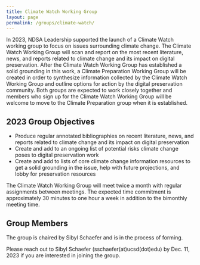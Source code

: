 ```yaml
---
title: Climate Watch Working Group
layout: page
permalink: /groups/climate-watch/
---
```


In 2023, NDSA Leadership supported the launch of a Climate Watch working group to focus on issues surrounding climate change. The Climate Watch Working Group will scan and report on the most recent literature, news, and reports related to climate change and its impact on digital preservation. After the Climate Watch Working Group has established a solid grounding in this work, a Climate Preparation Working Group will be created in order to synthesize information collected by the Climate Watch Working Group and outline options for action by the digital preservation community. Both groups are expected to work closely together and members who sign up for the Climate Watch Working Group will be welcome to move to the Climate Preparation group when it is established.
 

## 2023 Group Objectives 
- Produce regular annotated bibliographies on recent literature, news, and reports related to climate change and its impact on digital preservation
- Create and add to an ongoing list of potential risks climate change poses to digital preservation work
- Create and add to lists of core climate change information resources to get a solid grounding in the issue, help with future projections, and lobby for preservation resources

The Climate Watch Working Group will meet twice a month with regular assignments between meetings. The expected time commitment is approximately 30 minutes to one hour a week in addition to the bimonthly meeting time.      


## Group Members 
The group is chaired by Sibyl Schaefer and is in the process of forming.  

Please reach out to Sibyl Schaefer (sschaefer(at)ucsd(dot)edu) by Dec. 11, 2023 if you are interested in joining the group.


